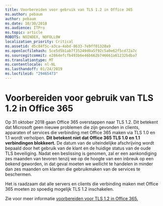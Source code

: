 ```yaml
---
title: Voorbereiden voor gebruik van TLS 1.2 in Office 365
ms.author: pebaum
author: pebaum
ms.date: 10/30/2018
ms.audience: ITPro
ms.topic: article
ROBOTS: NOINDEX, NOFOLLOW
localization_priority: Critical
ms.assetid: d5c84f5c-a3ca-4abd-8633-7e9ff01328a9
ms.openlocfilehash: 5ce5d5b1ab7f35249d0a5f92c5a0e62f5cd72a7c
ms.sourcegitcommit: e2864efcfb493b6e46b662b746661a61232bdba7
ms.translationtype: MT
ms.contentlocale: nl-NL
ms.lasthandoff: 01/24/2019
ms.locfileid: "29465473"
---
```

# <a name="prepare-for-use-of-tls-12-in-office-365"></a>Voorbereiden voor gebruik van TLS 1.2 in Office 365

Op 31 oktober 2018 gaan Office 365 overstappen naar TLS 1.2. Dit betekent dat Microsoft geen nieuwe problemen die zijn gevonden in clients, apparaten of services die verbinding met Office 365 maken via TLS 1.0 en 1.1 wordt verholpen. **Dit betekent niet dat Office 365 TLS 1.0 en 1.1 verbindingen blokkeert.** De datum van de uiteindelijke afschrijving wordt bepaald door het gebruik van de klant en de huidige status van de oude TLS beveiliging. Nadat een beslissing is genomen, zal er een aankondiging zes maanden van tevoren tenzij we op de hoogte van een inbreuk op een bekend geworden, in dat geval moeten we wellicht te handelen in minder dan zes maanden om klanten die gebruikmaken van de services te beschermen. 
  
Het is raadzaam dat alle servers en clients die verbinding maken met Office 365 moeten zo spoedig mogelijk TLS 1.2 inschakelen.
  
Zie voor meer informatie [voorbereiden voor TLS 1.2 in Office 365.](https://support.microsoft.com/help/4057306/preparing-for-tls-1-2-in-office-365)
  

